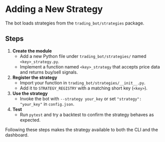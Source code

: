 # Adding a New Strategy

The bot loads strategies from the `trading_bot/strategies` package.

## Steps

1. **Create the module**
   - Add a new Python file under `trading_bot/strategies/` named `<key>_strategy.py`.
   - Implement a function named `<key>_strategy` that accepts price data and returns buy/sell signals.
2. **Register the strategy**
   - Import your function in `trading_bot/strategies/__init__.py`.
   - Add it to `STRATEGY_REGISTRY` with a matching short key (`<key>`).
3. **Use the strategy**
   - Invoke the bot with `--strategy your_key` or set `"strategy": "your_key"` in `config.json`.
4. **Test**
   - Run `pytest` and try a backtest to confirm the strategy behaves as expected.

Following these steps makes the strategy available to both the CLI and the dashboard.
